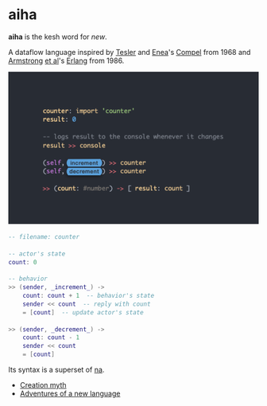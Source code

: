 # aiha

**aiha** is the kesh word for _new_.

A dataflow language inspired by [Tesler](https://en.wikipedia.org/wiki/Larry_Tesler) and [Enea](https://de-m-wikipedia-org.translate.goog/wiki/Horace_Enea?_x_tr_sl=de&_x_tr_tl=en)'s [Compel](https://www.reddit.com/r/ProgrammingLanguages/comments/l1m4wr/a_language_design_for_concurrent_processes/) from 1968 and [Armstrong](https://en.wikipedia.org/wiki/Joe_Armstrong_(programmer)) [et al](https://www.erlang.org/faq/academic.html#idm1175)'s [Erlang](https://www.erlang.org/) from 1986.

![](https://github.com/kesh-lang/aiha/blob/main/aiha-code.png)

```lua
-- filename: counter

-- actor's state
count: 0

-- behavior
>> (sender, _increment_) ->
    count: count + 1  -- behavior's state
    sender << count  -- reply with count
    = [count]  -- update actor's state
  
>> (sender, _decrement_) ->
    count: count - 1
    sender << count
    = [count]
```

Its syntax is a superset of [na](https://github.com/kesh-lang/na).

- [Creation myth](https://github.com/kesh-lang/aiha/wiki/Creation-myth)
- [Adventures of a new language](https://github.com/kesh-lang/aiha/wiki/Adventures-of-a-new-language)
